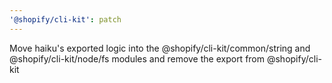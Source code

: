 ```yaml
---
'@shopify/cli-kit': patch
---
```


Move haiku's exported logic into the @shopify/cli-kit/common/string and @shopify/cli-kit/node/fs modules and remove the export from @shopify/cli-kit
